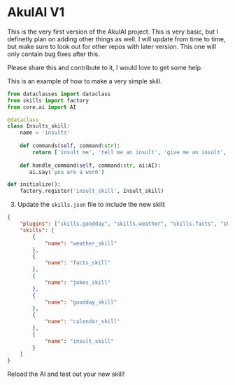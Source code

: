 # AkulAI V1

This is the very first version of the AkulAI project. This is very basic, but I definetly plan on adding other things as well. I will update from time to time, but make sure to look out for other repos with later version. This one will only contain bug fixes after this. 

Please share this and contribute to it, I would love to get some help.

This is an example of how to make a very simple skill.

``` python
from dataclasses import dataclass
from skills import factory
from core.ai import AI

@dataclass
class Insults_skill:
    name = 'insults'
    
    def commands(self, command:str):
        return ['insult me', 'tell me an insult', 'give me an insult', 'roast me']
        
    def handle_command(self, command:str, ai:AI):
       ai.say('you are a worm')

def initialize():
    factory.register('insult_skill', Insult_skill)
```

3. Update the `skills.json` file to include the new skill:

``` json
{
    "plugins": ["skills.goodday", "skills.weather", "skills.facts", "skills.jokes", "skills.calendar", "skills.insult"],
    "skills": [
        {
            "name": "weather_skill"
        },
        {
            "name": "facts_skill"
        },
        {
            "name": "jokes_skill"
        },
        {
            "name": "goodday_skill"
        },
        {
            "name": "calendar_skill"
        },
        {
            "name": "insult_skill"
        }
    ]
}
```


Reload the AI and test out your new skill!

